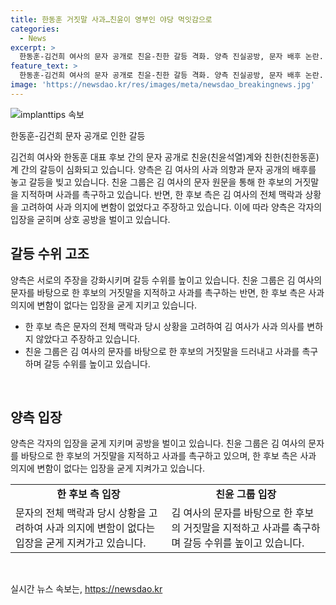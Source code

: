 ```yaml
---
title: 한동훈 거짓말 사과…친윤이 영부인 야당 먹잇감으로
categories:
  - News
excerpt: >
  한동훈-김건희 여사의 문자 공개로 친윤-친한 갈등 격화. 양측 진실공방, 문자 배후 논란. 친윤 그룹은 거짓말 드러나 사과 촉구, 한 후보 측은 사과 의지 부인. 친윤 핵심인사는 거짓말 주장, 한 후보 지지. 한 후보 측은 친윤-원희룡 후보 캠프 칼끝 전환. 상반된 전망, 친윤계 1차 성공, 대세론 형성, 한 후보 공세 강화. 나경원 후보 비판, 윤상현 후보 촉구. 추경호 원내대표 상호 비방 자제 촉구. (요약문)
feature_text: >
  한동훈-김건희 여사의 문자 공개로 친윤-친한 갈등 격화. 양측 진실공방, 문자 배후 논란. 친윤 그룹은 거짓말 드러나 사과 촉구, 한 후보 측은 사과 의지 부인. 친윤 핵심인사는 거짓말 주장, 한 후보 지지. 한 후보 측은 친윤-원희룡 후보 캠프 칼끝 전환. 상반된 전망, 친윤계 1차 성공, 대세론 형성, 한 후보 공세 강화. 나경원 후보 비판, 윤상현 후보 촉구. 추경호 원내대표 상호 비방 자제 촉구. (요약문)
image: 'https://newsdao.kr/res/images/meta/newsdao_breakingnews.jpg'
---
```


<p><img src="https://newsdao.kr/res/images/meta/newsdao_breakingnews.jpg" alt="implanttips 속보" /></p>

<p>한동훈-김건희 문자 공개로 인한 갈등</p>

<p>김건희 여사와 한동훈 대표 후보 간의 문자 공개로 친윤(친윤석열)계와 친한(친한동훈)계 간의 갈등이 심화되고 있습니다. 양측은 김 여사의 사과 의향과 문자 공개의 배후를 놓고 갈등을 빚고 있습니다. 친윤 그룹은 김 여사의 문자 원문을 통해 한 후보의 거짓말을 지적하며 사과를 촉구하고 있습니다. 반면, 한 후보 측은 김 여사의 전체 맥락과 상황을 고려하여 사과 의지에 변함이 없었다고 주장하고 있습니다. 이에 따라 양측은 각자의 입장을 굳히며 상호 공방을 벌이고 있습니다.</p>

<h2 data-ke-size="size26">갈등 수위 고조</h2>

<p>양측은 서로의 주장을 강화시키며 갈등 수위를 높이고 있습니다. 친윤 그룹은 김 여사의 문자를 바탕으로 한 후보의 거짓말을 지적하고 사과를 촉구하는 반면, 한 후보 측은 사과 의지에 변함이 없다는 입장을 굳게 지키고 있습니다.</p>

<ul>
  <li>한 후보 측은 문자의 전체 맥락과 당시 상황을 고려하여 김 여사가 사과 의사를 변하지 않았다고 주장하고 있습니다.</li>
  <li>친윤 그룹은 김 여사의 문자를 바탕으로 한 후보의 거짓말을 드러내고 사과를 촉구하며 갈등 수위를 높이고 있습니다.</li>
</ul>

<p data-ke-size="size16">&nbsp;</p>

<h2 data-ke-size="size26">양측 입장</h2>

<p>양측은 각자의 입장을 굳게 지키며 공방을 벌이고 있습니다. 친윤 그룹은 김 여사의 문자를 바탕으로 한 후보의 거짓말을 지적하고 사과를 촉구하고 있으며, 한 후보 측은 사과 의지에 변함이 없다는 입장을 굳게 지켜가고 있습니다.</p>

<table>
  <tr>
    <td style="text-align: center; height: 17px;"><b>한 후보 측 입장</b></td>
    <td style="text-align: center; height: 17px;"><b>친윤 그룹 입장</b></td>
  </tr>
  <tr>
    <td>문자의 전체 맥락과 당시 상황을 고려하여 사과 의지에 변함이 없다는 입장을 굳게 지켜가고 있습니다.</td>
    <td>김 여사의 문자를 바탕으로 한 후보의 거짓말을 지적하고 사과를 촉구하며 갈등 수위를 높이고 있습니다.</td>
  </tr>
</table>

<p data-ke-size="size16">&nbsp;</p>

실시간 뉴스 속보는, <a href="https://newsdao.kr" rel="dofollow">https://newsdao.kr</a>


